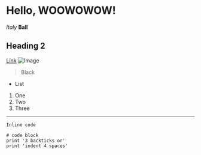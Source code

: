 # Hello, WOOWOWOW!
*Italy*
**Ball**
## Heading 2
[Link](https://commonmark.org/help/)
![Image](https://expertphotography.b-cdn.net/wp-content/uploads/2020/08/social-media-profile-photos-9.jpg)
> Black
* List
1. One
2. Two
3. Three
---

`Inline code`

```
# code block
print '3 backticks or'
print 'indent 4 spaces'
```